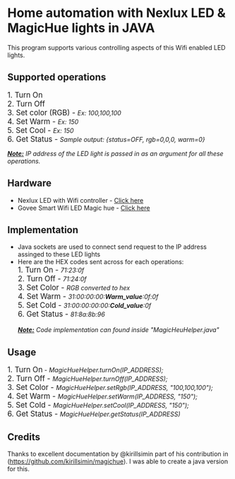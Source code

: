 # Home automation with Nexlux LED & MagicHue lights in JAVA
This program supports various controlling aspects of this Wifi enabled LED lights.

## Supported operations
<big>1. Turn On </big>
<br><big>2. Turn Off</big>
<br><big>3. Set color (RGB) - </big><i>Ex: 100,100,100</i>
<br><big>4. Set Warm - </big><i>Ex: 150</i>
<br><big>5. Set Cool - </big><i>Ex: 150</i>
<br><big>6. Get Status - </big><i>Sample output: {status=OFF, rgb=0,0,0, warm=0}</i>

<i><b><u>Note:</u></b> IP address of the LED light is passed in as an argument for all these operations. </i>

## Hardware
* Nexlux LED with Wifi controller - <a href="https://www.amazon.com/gp/product/B0722VLVRR/ref=ppx_yo_dt_b_asin_title_o07_s00?ie=UTF8&psc=1">Click here</a>
* Govee Smart Wifi LED Magic hue - <a href="https://www.amazon.com/Govee-Brighter-Million-Controlled-Kitchen/dp/B07N1CMGQQ/ref=sr_1_1?dchild=1&keywords=magic+hue+led&qid=1597272104&s=home-garden&sr=1-1"> Click here </a>

## Implementation
* Java sockets are used to connect send request to the IP address assinged to these LED lights
* Here are the HEX codes sent across for each operations:
<br><big>1. Turn On - </big><i>71:23:0f</i>
<br><big>2. Turn Off - </big><i>71:24:0f</i>
<br><big>3. Set Color - </big><i> RGB converted to hex </i>
<br><big>4. Set Warm - </big><i> 31:00:00:00:<b>Warm_value</b>:0f:0f </i>
<br><big>5. Set Cold - </big><i> 31:00:00:00:00:<b>Cold_value</b>:0f </i>
<br><big>6. Get Status - </big><i> 81:8a:8b:96</i>
<br><br><i><u><b>Note:</b></u> Code implementation can found inside "MagicHeuHelper.java"</i>

## Usage
<big>1. Turn On</big> - <i>MagicHueHelper.turnOn(IP_ADDRESS);</i>
<br><big>2. Turn Off - </big><i>MagicHueHelper.turnOff(IP_ADDRESS);</i>
<br><big>3. Set Color - </big><i>MagicHueHelper.setRgb(IP_ADDRESS, "100,100,100");</i>
<br><big>4. Set Warm - </big><i>MagicHueHelper.setWarm(IP_ADDRESS, "150");</i>
<br><big>5. Set Cold - </big><i>MagicHueHelper.setCool(IP_ADDRESS, "150");</i>
<br><big>6. Get Status - </big><i>MagicHueHelper.getStatus(IP_ADDRESS)</i>

## Credits
Thanks to excellent documentation by @kirillsimin part of his contribution in (https://github.com/kirillsimin/magichue). I was able to create a java version for this.
